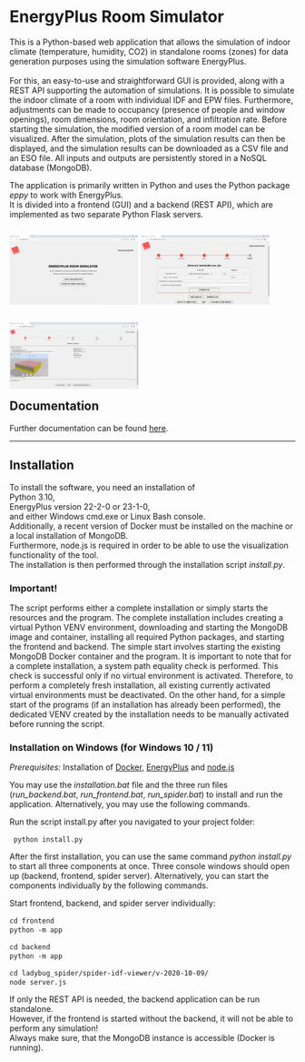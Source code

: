 # EnergyPlus Room Simulator

This is a Python-based web application that allows the simulation of indoor climate (temperature, humidity, CO2) in standalone rooms (zones) for data generation purposes using the simulation software EnergyPlus.<br><br>
For this, an easy-to-use and straightforward GUI is provided, along with a REST API supporting the automation of simulations. It is possible to simulate the indoor climate of a room with individual IDF and EPW files. Furthermore, adjustments can be made to occupancy (presence of people and window openings), room dimensions, room orientation, and infiltration rate. Before starting the simulation, the modified version of a room model can be visualized. After the simulation, plots of the simulation results can then be displayed, and the simulation results can be downloaded as a CSV file and an ESO file. All inputs and outputs are persistently stored in a NoSQL database (MongoDB).

The application is primarily written in Python and uses the Python package *eppy* to work with EnergyPlus.<br>
It is divided into a frontend (GUI) and a backend (REST API), which are implemented as two separate Python Flask servers. 

<p style="float:left;">
    <img src="frontend/static/frontpage.png" alt="Screenshot Frontpage" style="width:45%;">
    <img src="frontend/static/resultpage.png" alt="Screenshot Result page" style="width:45%;">
</p>
<p style="float:left;">
  <img src="frontend/static/roompage.png" alt="Screenshot Room page", style="width:45%;">
</p>

***
## Documentation

Further documentation can be found [here](https://). 

***

## Installation 
To install the software, you need an installation of<br>
Python 3.10, <br>
EnergyPlus version 22-2-0 or 23-1-0,<br>
and either Windows cmd.exe or Linux Bash console.<br>
Additionally, a recent version of Docker must be installed on the machine or a local installation of MongoDB.<br> 
Furthermore, node.js is required in order to be able to use the visualization functionality of the tool.<br>
The installation is then performed through the installation script <i>install.py</i>.

### Important!
The script performs either a complete installation or simply starts the resources and the program. The complete installation includes creating a virtual Python VENV environment, downloading and starting the MongoDB image and container, installing all required Python packages, and starting the frontend and backend. The simple start involves starting the existing MongoDB Docker container and the program. It is important to note that for a complete installation, a system path equality check is performed. This check is successful only if no virtual environment is activated. Therefore, to perform a completely fresh installation, all existing currently activated virtual environments must be deactivated. On the other hand, for a simple start of the programs (if an installation has already been performed), the dedicated VENV created by the installation needs to be manually activated before running the script. 

### Installation on Windows (for Windows 10 / 11)
*Prerequisites:* Installation of [Docker](https://www.docker.com/), [EnergyPlus](https://energyplus.net/) and [node.js](https://nodejs.org/en)

You may use the <i>installation.bat</i> file and the three run files (<i>run_backend.bat</i>, <i>run_frontend.bat</i>, <i>run_spider.bat</i>) to install and run the application. Alternatively, you may use the following commands.<br>

Run the script install.py after you navigated to your project folder:
```
 python install.py
```

After the first installation, you can use the same command *python install.py* to start all three components at once. Three console windows should open up (backend, frontend, spider server). Alternatively, you can start the components individually by the following commands.

Start frontend, backend, and spider server individually:
```
cd frontend
python -m app
```
```
cd backend
python -m app
```
```
cd ladybug_spider/spider-idf-viewer/v-2020-10-09/
node server.js
```

If only the REST API is needed, the backend application can be run standalone.<br>
However, if the frontend is started without the backend, it will not be able to perform any simulation!<br>
Always make sure, that the MongoDB instance is accessible (Docker is running).
